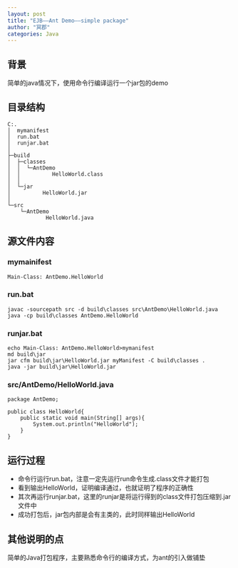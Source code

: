 ```yaml
---
layout: post
title: "EJB——Ant Demo——simple package"
author: "冥郡"
categories: Java
---
```


## 背景

简单的java情况下，使用命令行编译运行一个jar包的demo

## 目录结构

```
C:.
│  mymanifest
│  run.bat
│  runjar.bat
│
├─build
│  ├─classes
│  │  └─AntDemo
│  │          HelloWorld.class
│  │
│  └─jar
│          HelloWorld.jar
│
└─src
    └─AntDemo
            HelloWorld.java
```

## 源文件内容

### mymainifest
```
Main-Class: AntDemo.HelloWorld
```

### run.bat
```
javac -sourcepath src -d build\classes src\AntDemo\HelloWorld.java
java -cp build\classes AntDemo.HelloWorld
```

### runjar.bat
```
echo Main-Class: AntDemo.HelloWorld>mymanifest
md build\jar
jar cfm build\jar\HelloWorld.jar myManifest -C build\classes .
java -jar build\jar\HelloWorld.jar
```

### src/AntDemo/HelloWorld.java
```
package AntDemo;

public class HelloWorld{
	public static void main(String[] args){
		System.out.println("HelloWorld");
	}
}
```

## 运行过程

* 命令行运行run.bat，注意一定先运行run命令生成.class文件才能打包
* 看到输出HelloWorld，证明编译通过，也就证明了程序的正确性 
* 其次再运行runjar.bat，这里的runjar是将运行得到的class文件打包压缩到.jar文件中
* 成功打包后，jar包内部是会有主类的，此时同样输出HelloWorld

## 其他说明的点
简单的Java打包程序，主要熟悉命令行的编译方式，为ant的引入做铺垫